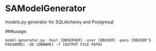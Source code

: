 SAModelGenerator
================

models.py generator for SQLAlchemy and Postgresql

###usage:

    model-generator.py -host [DBSERVER] -user [DBUSER] -pass [DBUSER'S PASSWORD] -db [DBNAME] -f [OUTPUT FILE PATH]
